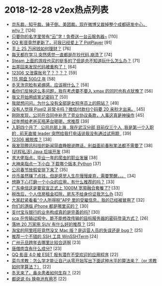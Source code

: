 # 2018-12-28 v2ex热点列表

+ [京东裁、知乎裁、锤子倒、美团裁、现在微博又裁掉整个成都研发中心， why？](https://www.v2ex.com/t/521739#reply126) [126]
+ [只要你的名字里带有“云”字！免费送一台云服务器~](https://www.v2ex.com/t/521814#reply110) [110]
+ [QQ 影音竟然更新了，可我已经爱上了 PotPlayer](https://www.v2ex.com/t/521765#reply91) [91]
+ [手上 25 万闲钱如何理财？](https://www.v2ex.com/t/521885#reply76) [76]
+ [每天都在学习,突然感觉一直都是在抄代码,崩溃了](https://www.v2ex.com/t/521766#reply74) [74]
+ [Steam 上面的游戏也买的挺多的了但是总不知道玩什么怎么办？](https://www.v2ex.com/t/521781#reply71) [71]
+ [出差回来发现代码被重构了！](https://www.v2ex.com/t/521812#reply64) [64]
+ [12306 又泄露账号了？？？？](https://www.v2ex.com/t/521965#reply59) [59]
+ [115 网盘 500/2 年](https://www.v2ex.com/t/521734#reply58) [58]
+ [冬天洗完脸有紧绷感，应该擦什么？](https://www.v2ex.com/t/521903#reply58) [58]
+ [看你们反映这么多问题，我在考虑要不要入 xmax 的同时也有点犹豫了](https://www.v2ex.com/t/521768#reply56) [56]
+ [我又开始用纸笔记密码了](https://www.v2ex.com/t/521948#reply50) [50]
+ [我就想问问，为什么没有全部是女程序员上的网站？](https://www.v2ex.com/t/521993#reply49) [49]
+ [没有人觉得 Pixel2 非常卡吗？微信付款扫个码要 20 来秒才出来。](https://www.v2ex.com/t/521777#reply45) [45]
+ [刚刚发现，公司在合同中补充了竞业协议条款，人事这真是神操作](https://www.v2ex.com/t/521791#reply45) [45]
+ [过年想给老爸买瓶茅台喝喝，求推荐](https://www.v2ex.com/t/521793#reply39) [39]
+ [入职四个月了 , 公司总部上海 . 我在武汉分部 目前仅三个人 ,我是第一个入职的 . 前天直接 leader 突然给我打电话说我没有通过试用期 ,](https://www.v2ex.com/t/521937#reply39) [39]
+ [12306 被脱库？](https://www.v2ex.com/t/522020#reply38) [38]
+ [我发现腾讯科技的新闻简直睁眼说瞎话，利益面前春秋笔法都不需要了](https://www.v2ex.com/t/521769#reply38) [38]
+ [[远程私活] Java 后端开发](https://www.v2ex.com/t/521778#reply38) [38]
+ [求大佬指点，毕业一年的爬虫的职业发展](https://www.v2ex.com/t/521855#reply38) [38]
+ [大神来指点一下小白 下载哪个版本 Python](https://www.v2ex.com/t/521756#reply37) [37]
+ [公司春节放假安排下来了](https://www.v2ex.com/t/521938#reply35) [35]
+ [炒币虽然赚了点钱，但是感觉人生在慢慢废弃，需要警醒。。。](https://www.v2ex.com/t/521942#reply34) [34]
+ [想静下心打磨一个小众的应用，有什么推荐的吗？](https://www.v2ex.com/t/521790#reply33) [33]
+ [广东电信这是要官宣正式上 1000M 宽带融合套餐了?](https://www.v2ex.com/t/521950#reply33) [33]
+ [税改后，个人住房租金扣除，房东不给身份证我怎么办](https://www.v2ex.com/t/521827#reply32) [32]
+ [大家赶紧看看“个人所得税”APP 里的受雇信息，我的已经被冒用了](https://www.v2ex.com/t/521868#reply32) [32]
+ [你们的港版 iPhone 都是哪里买的？](https://www.v2ex.com/t/521880#reply30) [30]
+ [支付宝与银行的业务构成真的是完善的吗?](https://www.v2ex.com/t/521973#reply30) [30]
+ [scp 在传输过程中，能不能修改传输的目标服务器的密码登录方式？](https://www.v2ex.com/t/521747#reply26) [26]
+ [落地 20 万家用 SUV 有什么好的推荐？](https://www.v2ex.com/t/521835#reply25) [25]
+ [淘宝的阿里旺旺竟然没又 Mac 版？是运营人员的失误还是 bug？](https://www.v2ex.com/t/521959#reply25) [25]
+ [推荐一个不错的 SSH 工具 WinSSHTerm](https://www.v2ex.com/t/521804#reply24) [24]
+ [广州元旦跨年去哪里比较合适啊](https://www.v2ex.com/t/521935#reply23) [23]
+ [唐僧肉含有什么成分?](https://www.v2ex.com/t/521972#reply23) [23]
+ [QQ 影音 4.0 被 ESET 报有潜在不受欢迎的应用程序](https://www.v2ex.com/t/521740#reply22) [22]
+ [菜鸟求教：怎么学才能让自己从零开始写出下面这种水平的算法来？（or 求教如何学算法？）](https://www.v2ex.com/t/521807#reply22) [22]
+ [冬天来了，鼻炎患者如何生存？](https://www.v2ex.com/t/521928#reply22) [22]
+ [都说说 6s 换电池有用不](https://www.v2ex.com/t/521961#reply22) [22]

